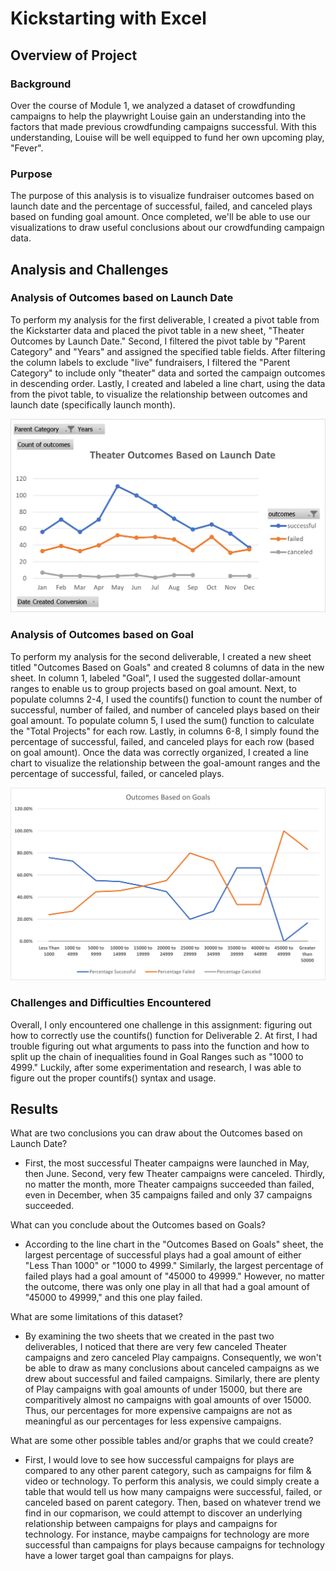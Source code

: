 # Kickstarting with Excel

## Overview of Project

### Background
Over the course of Module 1, we analyzed a dataset of crowdfunding campaigns to help the playwright Louise gain an understanding into the factors that made previous crowdfunding campaigns successful. With this understanding, Louise will be well equipped to fund her own upcoming play, "Fever". 

### Purpose
The purpose of this analysis is to visualize fundraiser outcomes based on launch date and the percentage of successful, failed, and canceled plays based on funding goal amount. Once completed, we'll be able to use our visualizations to draw useful conclusions about our crowdfunding campaign data.

## Analysis and Challenges

### Analysis of Outcomes based on Launch Date
To perform my analysis for the first deliverable, I created a pivot table from the Kickstarter data and placed the pivot table in a new sheet, "Theater Outcomes by Launch Date." Second, I filtered the pivot table by "Parent Category" and "Years" and assigned the specified table fields. After filtering the column labels to exclude "live" fundraisers, I filtered the "Parent Category" to include only "theater" data and sorted the campaign outcomes in descending order. Lastly, I created and labeled a line chart, using the data from the pivot table, to visualize the relationship between outcomes and launch date (specifically launch month). 

![Outcomes based on Launch Date](https://github.com/dharlerjr/kickstarter-analysis/blob/main/Theater_Outcomes_vs_Launch.png)

### Analysis of Outcomes based on Goal
To perform my analysis for the second deliverable, I created a new sheet titled "Outcomes Based on Goals" and created 8 columns of data in the new sheet. In column 1, labeled "Goal", I used the suggested dollar-amount ranges to enable us to group projects based on goal amount. Next, to populate columns 2-4, I used the countifs() function to count the number of successful, number of failed, and number of canceled plays based on their goal amount. To populate column 5, I used the sum() function to calculate the "Total Projects" for each row. Lastly, in columns 6-8, I simply found the percentage of successful, failed, and canceled plays for each row (based on goal amount). Once the data was correctly organized, I created a line chart to visualize the relationship between the goal-amount ranges and the percentage of successful, failed, or canceled plays. 

![Outcomes based on Goal](https://github.com/dharlerjr/kickstarter-analysis/blob/main/Ouctomes_vs_Goals.png)

### Challenges and Difficulties Encountered
Overall, I only encountered one challenge in this assignment: figuring out how to correctly use the countifs() function for Deliverable 2. At first, I had trouble figuring out what arguments to pass into the function and how to split up the chain of inequalities found in Goal Ranges such as "1000 to 4999." Luckily, after some experimentation and research, I was able to figure out the proper countifs() syntax and usage.

## Results

What are two conclusions you can draw about the Outcomes based on Launch Date?
- First, the most successful Theater campaigns were launched in May, then June. Second, very few Theater campaigns were canceled. Thirdly, no matter the month, more Theater campaigns succeeded than failed, even in December, when 35 campaigns failed and only 37 campaigns succeeded.

What can you conclude about the Outcomes based on Goals?
- According to the line chart in the "Outcomes Based on Goals" sheet, the largest percentage of successful plays had a goal amount of either "Less Than 1000" or "1000 to 4999." Similarly, the largest percentage of failed plays had a goal amount of "45000 to 49999." However, no matter the outcome, there was only one play in all that had a goal amount of "45000 to 49999," and this one play failed. 


What are some limitations of this dataset?
- By examining the two sheets that we created in the past two deliverables, I noticed that there are very few canceled Theater campaigns and zero canceled Play campaigns. Consequently, we won't be able to draw as many conclusions about canceled campaigns as we drew about successful and failed campaigns. Similarly, there are plenty of Play campaigns with goal amounts of under 15000, but there are comparitively almost no campaigns with goal amounts of over 15000. Thus, our percentages for more expensive campaigns are not as meaningful as our percentages for less expensive campaigns. 


What are some other possible tables and/or graphs that we could create?
- First, I would love to see how successful campaigns for plays are compared to any other parent category, such as campaigns for film & video or technology. To perform this analysis, we could simply create a table that would tell us how many campaigns were successful, failed, or canceled based on parent category. Then, based on whatever trend we find in our copmarison, we could attempt to discover an underlying relationship between campaigns for plays and campaigns for technology. For instance, maybe campaigns for technology are more successful than campaigns for plays because campaigns for technology have a lower target goal than campaigns for plays. 
